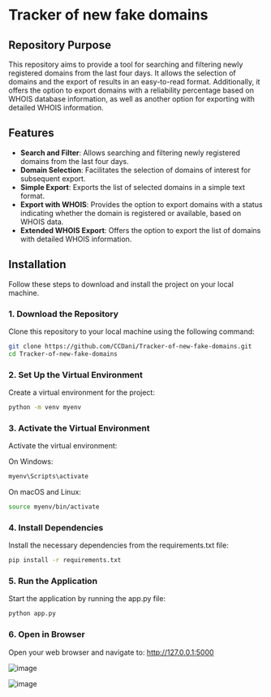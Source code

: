 # Tracker of new fake domains

## Repository Purpose

This repository aims to provide a tool for searching and filtering newly registered domains from the last four days. It allows the selection of domains and the export of results in an easy-to-read format. Additionally, it offers the option to export domains with a reliability percentage based on WHOIS database information, as well as another option for exporting with detailed WHOIS information.

## Features

- **Search and Filter**: Allows searching and filtering newly registered domains from the last four days.
- **Domain Selection**: Facilitates the selection of domains of interest for subsequent export.
- **Simple Export**: Exports the list of selected domains in a simple text format.
- **Export with WHOIS**: Provides the option to export domains with a status indicating whether the domain is registered or available, based on WHOIS data.
- **Extended WHOIS Export**: Offers the option to export the list of domains with detailed WHOIS information.

## Installation

Follow these steps to download and install the project on your local machine.

### 1. Download the Repository

Clone this repository to your local machine using the following command:

```bash
git clone https://github.com/CCDani/Tracker-of-new-fake-domains.git
cd Tracker-of-new-fake-domains
```

### 2. Set Up the Virtual Environment
Create a virtual environment for the project:

```bash
python -m venv myenv
```

### 3. Activate the Virtual Environment
Activate the virtual environment:

On Windows:
```bash
myenv\Scripts\activate
```
On macOS and Linux:
```bash
source myenv/bin/activate
```

### 4. Install Dependencies
Install the necessary dependencies from the requirements.txt file:

```bash
pip install -r requirements.txt
```

### 5. Run the Application
Start the application by running the app.py file:

```bash
python app.py
```

### 6. Open in Browser
Open your web browser and navigate to: http://127.0.0.1:5000



![image](https://github.com/user-attachments/assets/acc0a098-4c88-48a7-a1e4-f8df1c2f60be)


![image](https://github.com/user-attachments/assets/37c1f35b-61c4-4881-bbfe-3e6e4836b20a)


